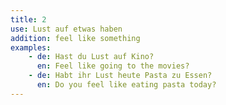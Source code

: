 ```yaml
---
title: 2
use: Lust auf etwas haben
addition: feel like something
examples: 
    - de: Hast du Lust auf Kino?
      en: Feel like going to the movies?
    - de: Habt ihr Lust heute Pasta zu Essen?
      en: Do you feel like eating pasta today?
---
```

